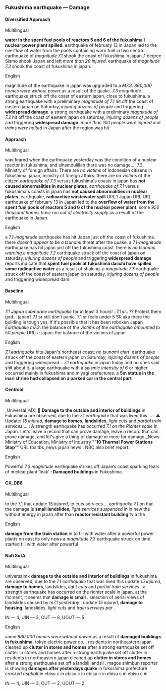 ### Fukushima earthquake — Damage


#### Diversified Approach

Multilingual

**water in the spent fuel pools of reactors 5 and 6 of the fukushima I nuclear power plant spilled**. earthquake of february 13 in Japan led to the overflow of water from the pools containing worn fuel in two centra...
earthquake of *magnitude 7.1* shook the coast of fukushima in japan..1 degree Sismo shook Japan and left *more than 20 injured*. earthquake of *magnitude 7.3* shook the coast of fukushima in japan.

English

magnitude of the earthquake in japan was upgraded to a *M7.3*. *860,000 homes were without power* as a result of the quake. *7.3 magnitude* earthquake struck off the coast of eastern japan, close to fukushima.
a strong earthquake with a preliminary *magnitude of 7.1* hit off the coast of eastern japan on Saturday, *injuring dozens of people* and triggering **widespread damage**. a strong earthquake with a preliminary *magnitude of 7.2* hit off the coast of eastern japan on saturday, *injuring dozens of people* and triggering **widespread damage**. *more than 100 people were injured* and *trains were halted* in Japan after the region was hit


#### Approach

Multilingual

was feared when the earthquake yesterday was the condition of a nuclear reactor in fukushima, and alhamdulillah there was no damage.... 7.3, Ministry of foreign affairs: There are *no victims* of Indonesian citizens in fukushima, japan, ministry of foreign affairs: there are *no victims* of the citizen.*earthquake of 7.3* versus fukushima's coasts in japan has **not caused abnormalities in nuclear plates**. *earthquake of 7.1* versus fukushima's coasts in japan has **not caused abnormalities in nuclear plates**. earthquake, **radioactive wastewater spill** URL.1 Japan URL.URL earthquake of february 13 in Japan led to the **overflow of water from the spent fuel pools of reactors 5 and 6 of the nuclear power plant**. some *950 thousand homes have run out of electricity supply* as a result of the earthquake in Japan.

English

a *7.1-magnitude* earthquake has hit Japan just off the coast of fukushima. there *doesn’t appear to be a tsunami* threat after the quake. a *7.1-magnitude* earthquake has hit japan just off the fukushima coast. there is *no tsunami warning*.a *magnitude 7.2* earthquake struck off the coast of japan on saturday, *injuring dozens of people* and triggering **widespread damage**. reports indicate that **spent fuel pools at fukushima daiichi have spilled some radioactive water** as a result of shaking. a *magnitude 7.3* earthquake struck off the coast of eastern japan on saturday, *injuring dozens of people* and triggering widespread dam


#### Baseline

Multilingual

*7.1 Japan submarine earthquake* for at least 3 hours! ..7.1 sr...?? Protect them god... japan? 7.1 sr still don't panic. 7.1 sr feels under 5 SR aka there the building is tough yes, if it's possible that it has been roboken Japan *Earthquake m7.2*. the balance of *the victims of the earthquake amounted to 50 people* URLs : japan: the balance of the victims of  japan

English

*7.1 earthquake* hits Japan's northeast coast; *no tsunami alert*. earthquake struck off the coast of eastern japan on Saturday, *injuring dozens of people* and triggering widespread... *7.1 earthquake* in japan today and no ones said shit about it. a large earthquake with a *seismic intensity of 6* or higher occurred mainly in fukushima and miyagi prefectures. a **5m statue in the inari shrine had collapsed on a parked car in the central part**


#### Centroid

Multilingual

_Universal_MX: 🗾 **Damage to the outside and interior of buildings** in Fukushima are observed, due to the *7.1 earthquake* that was lived this ...  : ⚠ Update: *15 injured*, **damage to homes**, **landslides**, *light cuts* and *partial train services* ...  : A strength earthquake has occurred *7.1 on the Richter scale* in Japan.
Let's leave a record that can prove damage, leave a record that can prove damage, and let's give a thing of damage or more for damage  _News: Ministry of Education, Ministry of Industry ""**10 Thermal Power Stations Stop**"" URL tbs tbs_news japan news  : NBC also brief report.

English

Powerful *7.3 magnitude* earthquake strikes off Japan’s coast sparking fears of nuclear plant ‘leak’
  : **Damaged buildings** in Fukushima.


#### CX\_DB8

Multilingual

to the 7.1 that update *15 injured*, to cuts services ... *earthquake 7.1* on that the damage is **small landslides**, *light services suspended* in in new the without energy in japan after than **reactor resistant building** tv a the

English

**damage from the train station** in to fill with water after a powerful power plants on east its only news a *magnitude 7.3* earthquake struck on time. started fill with water after powerful


#### Nafi SotA

Multilingual

universalmx **damage to the outside and interior of buildings** in fukushima are observed, due to the *7.1 earthquake* that was lived this
update *15 injured*, **damage to homes**, landslides, *light cuts* and *partial train services* .
a strength earthquake has occurred on the richter scale in japan. at the moment, it seems that **damage is small** .
selection of aerial views of landslides caused by *m7.1 yesterday* .
update *15 injured*, **damage to housing**, landslides, *light cuts* and *train services par* .

IN — 4, UIN — 3, OUT — 8, UOUT — 5

English

*some 860,000 homes were without power* as a result of **damaged buildings in fukushima**. tokyo electric power co. .
residents in northeastern japan cleaned up **clutter in stores and homes** after a strong earthquake set off clutter in stores and homes after a strong earthquake set off clutter in
residents in northeastern japan cleaned up **clutter in stores and homes** after a strong earthquake set off a landsli landsli .
magos shimbun reporter is showing **damages after yesterdays quake** in fukushima prefecture *cracked asphalt* in ebisu c in ebisu c in ebisu c in ebisu c in ebisu c in

IN — 4, UIN — 3, OUT — 2, UOUT — 2
